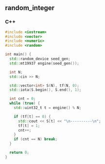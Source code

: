 ## random_integer
### C++
```cpp
#include <iostream>
#include <vector>
#include <numeric>
#include <random>

int main() {
  std::random_device seed_gen;
  std::mt19937 engine(seed_gen());

  int N;
  std::cin >> N;

  std::vector<int> S(N), tf(N, 0);
  std::iota(S.begin(), S.end(), 1);

  int cnt = 0;
  while (true) {
    std::uint32_t t = engine() % N;

    if (tf[t] == 0) {
      std::cout << S[t] << "\n----------\n";
      tf[t] = 1;
      cnt++;
    }
    if (cnt == N) break;
  }

  return 0;
}
```

<style>
  #ccby4 {
    display: none;
  }
</style>

